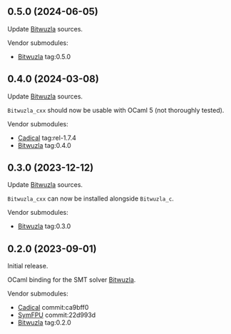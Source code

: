 ## 0.5.0 (2024-06-05)

Update [Bitwuzla](https://github.com/bitwuzla/bitwuzla/releases/tag/0.5.0) sources.

Vendor submodules:
- [Bitwuzla](https://github.com/bitwuzla/bitwuzla) tag:0.5.0

## 0.4.0 (2024-03-08)

Update [Bitwuzla](https://github.com/bitwuzla/bitwuzla/releases/tag/0.4.0) sources.

`Bitwuzla_cxx` should now be usable with OCaml 5 (not thoroughly tested).

Vendor submodules:
- [Cadical](https://github.com/arminbiere/cadical) tag:rel-1.7.4
- [Bitwuzla](https://github.com/bitwuzla/bitwuzla) tag:0.4.0

## 0.3.0 (2023-12-12)

Update [Bitwuzla](https://github.com/bitwuzla/bitwuzla/releases/tag/0.3.0) sources.

`Bitwuzla_cxx` can now be installed alongside `Bitwuzla_c`.

Vendor submodules:
- [Bitwuzla](https://github.com/bitwuzla/bitwuzla) tag:0.3.0

## 0.2.0 (2023-09-01)

Initial release.

OCaml binding for the SMT solver [Bitwuzla](https://bitwuzla.github.io/).

Vendor submodules:
- [Cadical](https://github.com/arminbiere/cadical) commit:ca9bff0
- [SymFPU](https://github.com/martin-cs/symfpu) commit:22d993d
- [Bitwuzla](https://github.com/bitwuzla/bitwuzla) tag:0.2.0
